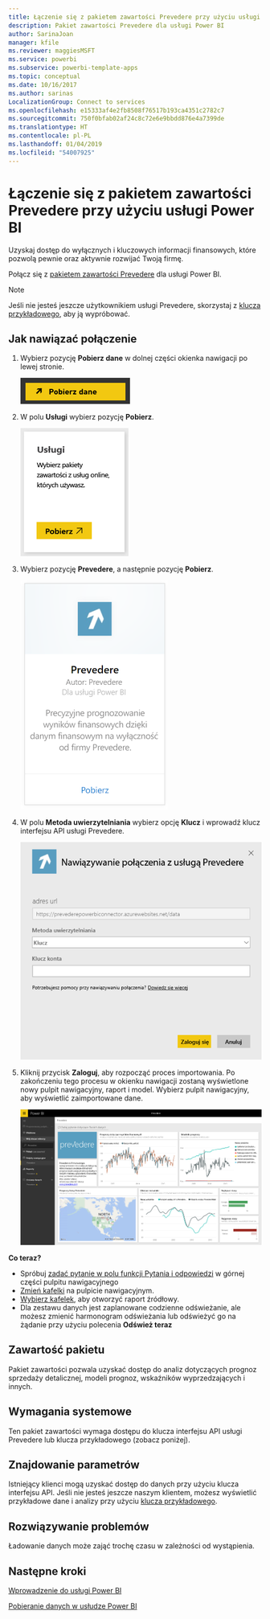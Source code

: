 ```yaml
---
title: Łączenie się z pakietem zawartości Prevedere przy użyciu usługi Power BI
description: Pakiet zawartości Prevedere dla usługi Power BI
author: SarinaJoan
manager: kfile
ms.reviewer: maggiesMSFT
ms.service: powerbi
ms.subservice: powerbi-template-apps
ms.topic: conceptual
ms.date: 10/16/2017
ms.author: sarinas
LocalizationGroup: Connect to services
ms.openlocfilehash: e15333af4e2fb8508f76517b193ca4351c2782c7
ms.sourcegitcommit: 750f0bfab02af24c8c72e6e9bbdd876e4a7399de
ms.translationtype: HT
ms.contentlocale: pl-PL
ms.lasthandoff: 01/04/2019
ms.locfileid: "54007925"
---
```

# <a name="connect-to-prevedere-with-power-bi"></a>Łączenie się z pakietem zawartości Prevedere przy użyciu usługi Power BI
Uzyskaj dostęp do wyłącznych i kluczowych informacji finansowych, które pozwolą pewnie oraz aktywnie rozwijać Twoją firmę.

Połącz się z [pakietem zawartości Prevedere](https://app.powerbi.com/getdata/services/prevedere) dla usługi Power BI.

>[!NOTE]
>Jeśli nie jesteś jeszcze użytkownikiem usługi Prevedere, skorzystaj z [klucza przykładowego](https://prevederepowerbiconnector.azurewebsites.net/static/learnmore.html), aby ją wypróbować.

## <a name="how-to-connect"></a>Jak nawiązać połączenie
1. Wybierz pozycję **Pobierz dane** w dolnej części okienka nawigacji po lewej stronie.
   
   ![](media/service-connect-to-prevedere/getdata.png)
2. W polu **Usługi** wybierz pozycję **Pobierz**.
   
   ![](media/service-connect-to-prevedere/services.png)
3. Wybierz pozycję **Prevedere**, a następnie pozycję **Pobierz**.
   
   ![](media/service-connect-to-prevedere/connect.png)
4. W polu **Metoda uwierzytelniania** wybierz opcję **Klucz** i wprowadź klucz interfejsu API usługi Prevedere.
   
    ![](media/service-connect-to-prevedere/creds.png)
5. Kliknij przycisk **Zaloguj**, aby rozpocząć proces importowania. Po zakończeniu tego procesu w okienku nawigacji zostaną wyświetlone nowy pulpit nawigacyjny, raport i model. Wybierz pulpit nawigacyjny, aby wyświetlić zaimportowane dane.
   
     ![](media/service-connect-to-prevedere/dashboard.png)

**Co teraz?**

* Spróbuj [zadać pytanie w polu funkcji Pytania i odpowiedzi](consumer/end-user-q-and-a.md) w górnej części pulpitu nawigacyjnego
* [Zmień kafelki](service-dashboard-edit-tile.md) na pulpicie nawigacyjnym.
* [Wybierz kafelek](consumer/end-user-tiles.md), aby otworzyć raport źródłowy.
* Dla zestawu danych jest zaplanowane codzienne odświeżanie, ale możesz zmienić harmonogram odświeżania lub odświeżyć go na żądanie przy użyciu polecenia **Odśwież teraz**

## <a name="whats-included"></a>Zawartość pakietu
Pakiet zawartości pozwala uzyskać dostęp do analiz dotyczących prognoz sprzedaży detalicznej, modeli prognoz, wskaźników wyprzedzających i innych.

## <a name="system-requirements"></a>Wymagania systemowe
Ten pakiet zawartości wymaga dostępu do klucza interfejsu API usługi Prevedere lub klucza przykładowego (zobacz poniżej).

## <a name="finding-parameters"></a>Znajdowanie parametrów
<a name="FindingParams"></a>

Istniejący klienci mogą uzyskać dostęp do danych przy użyciu klucza interfejsu API. Jeśli nie jesteś jeszcze naszym klientem, możesz wyświetlić przykładowe dane i analizy przy użyciu [klucza przykładowego](https://prevederepowerbiconnector.azurewebsites.net/static/learnmore.html).

## <a name="troubleshooting"></a>Rozwiązywanie problemów
Ładowanie danych może zająć trochę czasu w zależności od wystąpienia.

## <a name="next-steps"></a>Następne kroki
[Wprowadzenie do usługi Power BI](service-get-started.md)

[Pobieranie danych w usłudze Power BI](service-get-data.md)

